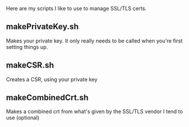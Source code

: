 Here are my scripts I like to use to manage SSL/TLS certs.

<h2>makePrivateKey.sh</h2>
Makes your private key. It only really needs to be called when you're first setting things up.

<h2>makeCSR.sh</h2>
Creates a CSR, using your private key

<h2>makeCombinedCrt.sh</h2>
Makes a combined crt from what's given by the SSL/TLS vendor I tend to use (optional)

